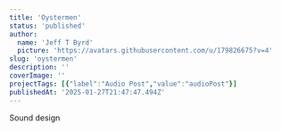 ```yaml
---
title: 'Oystermen'
status: 'published'
author:
  name: 'Jeff T Byrd'
  picture: 'https://avatars.githubusercontent.com/u/179826675?v=4'
slug: 'oystermen'
description: ''
coverImage: ''
projectTags: [{"label":"Audio Post","value":"audioPost"}]
publishedAt: '2025-01-27T21:47:47.494Z'
---
```


Sound design